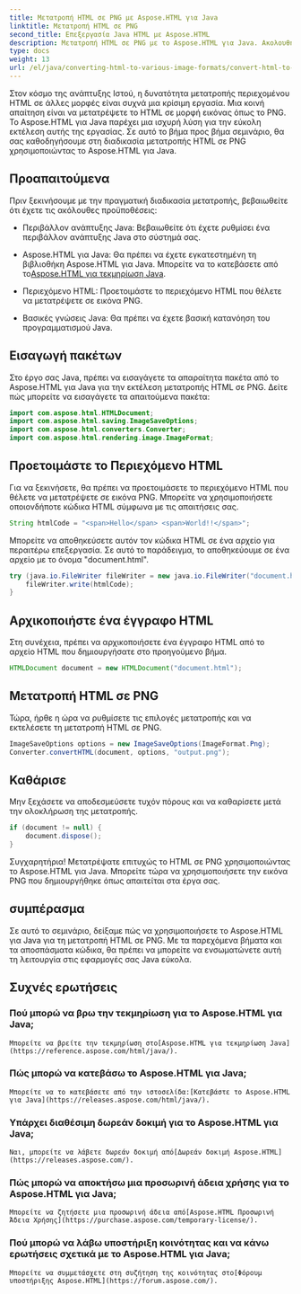 ```yaml
---
title: Μετατροπή HTML σε PNG με Aspose.HTML για Java
linktitle: Μετατροπή HTML σε PNG
second_title: Επεξεργασία Java HTML με Aspose.HTML
description: Μετατροπή HTML σε PNG με το Aspose.HTML για Java. Ακολουθήστε τον οδηγό βήμα προς βήμα για εύκολη μετατροπή HTML σε PNG. Ξεκινήστε σήμερα!
type: docs
weight: 13
url: /el/java/converting-html-to-various-image-formats/convert-html-to-png/
---
```


Στον κόσμο της ανάπτυξης Ιστού, η δυνατότητα μετατροπής περιεχομένου HTML σε άλλες μορφές είναι συχνά μια κρίσιμη εργασία. Μια κοινή απαίτηση είναι να μετατρέψετε το HTML σε μορφή εικόνας όπως το PNG. Το Aspose.HTML για Java παρέχει μια ισχυρή λύση για την εύκολη εκτέλεση αυτής της εργασίας. Σε αυτό το βήμα προς βήμα σεμινάριο, θα σας καθοδηγήσουμε στη διαδικασία μετατροπής HTML σε PNG χρησιμοποιώντας το Aspose.HTML για Java.

## Προαπαιτούμενα

Πριν ξεκινήσουμε με την πραγματική διαδικασία μετατροπής, βεβαιωθείτε ότι έχετε τις ακόλουθες προϋποθέσεις:

- Περιβάλλον ανάπτυξης Java: Βεβαιωθείτε ότι έχετε ρυθμίσει ένα περιβάλλον ανάπτυξης Java στο σύστημά σας.

-  Aspose.HTML για Java: Θα πρέπει να έχετε εγκατεστημένη τη βιβλιοθήκη Aspose.HTML για Java. Μπορείτε να το κατεβάσετε από το[Aspose.HTML για τεκμηρίωση Java](https://reference.aspose.com/html/java/).

- Περιεχόμενο HTML: Προετοιμάστε το περιεχόμενο HTML που θέλετε να μετατρέψετε σε εικόνα PNG.

- Βασικές γνώσεις Java: Θα πρέπει να έχετε βασική κατανόηση του προγραμματισμού Java.

## Εισαγωγή πακέτων

Στο έργο σας Java, πρέπει να εισαγάγετε τα απαραίτητα πακέτα από το Aspose.HTML για Java για την εκτέλεση μετατροπής HTML σε PNG. Δείτε πώς μπορείτε να εισαγάγετε τα απαιτούμενα πακέτα:

```java
import com.aspose.html.HTMLDocument;
import com.aspose.html.saving.ImageSaveOptions;
import com.aspose.html.converters.Converter;
import com.aspose.html.rendering.image.ImageFormat;
```

## Προετοιμάστε το Περιεχόμενο HTML

Για να ξεκινήσετε, θα πρέπει να προετοιμάσετε το περιεχόμενο HTML που θέλετε να μετατρέψετε σε εικόνα PNG. Μπορείτε να χρησιμοποιήσετε οποιονδήποτε κώδικα HTML σύμφωνα με τις απαιτήσεις σας.

```java
String htmlCode = "<span>Hello</span> <span>World!!</span>";
```

Μπορείτε να αποθηκεύσετε αυτόν τον κώδικα HTML σε ένα αρχείο για περαιτέρω επεξεργασία. Σε αυτό το παράδειγμα, το αποθηκεύουμε σε ένα αρχείο με το όνομα "document.html".

```java
try (java.io.FileWriter fileWriter = new java.io.FileWriter("document.html")) {
    fileWriter.write(htmlCode);
}
```

## Αρχικοποιήστε ένα έγγραφο HTML

Στη συνέχεια, πρέπει να αρχικοποιήσετε ένα έγγραφο HTML από το αρχείο HTML που δημιουργήσατε στο προηγούμενο βήμα.

```java
HTMLDocument document = new HTMLDocument("document.html");
```

## Μετατροπή HTML σε PNG

Τώρα, ήρθε η ώρα να ρυθμίσετε τις επιλογές μετατροπής και να εκτελέσετε τη μετατροπή HTML σε PNG.

```java
ImageSaveOptions options = new ImageSaveOptions(ImageFormat.Png);
Converter.convertHTML(document, options, "output.png");
```

## Καθάρισε

Μην ξεχάσετε να αποδεσμεύσετε τυχόν πόρους και να καθαρίσετε μετά την ολοκλήρωση της μετατροπής.

```java
if (document != null) {
    document.dispose();
}
```

Συγχαρητήρια! Μετατρέψατε επιτυχώς το HTML σε PNG χρησιμοποιώντας το Aspose.HTML για Java. Μπορείτε τώρα να χρησιμοποιήσετε την εικόνα PNG που δημιουργήθηκε όπως απαιτείται στα έργα σας.

## συμπέρασμα

Σε αυτό το σεμινάριο, δείξαμε πώς να χρησιμοποιήσετε το Aspose.HTML για Java για τη μετατροπή HTML σε PNG. Με τα παρεχόμενα βήματα και τα αποσπάσματα κώδικα, θα πρέπει να μπορείτε να ενσωματώνετε αυτή τη λειτουργία στις εφαρμογές σας Java εύκολα.

## Συχνές ερωτήσεις

### Πού μπορώ να βρω την τεκμηρίωση για το Aspose.HTML για Java;
    Μπορείτε να βρείτε την τεκμηρίωση στο[Aspose.HTML για τεκμηρίωση Java](https://reference.aspose.com/html/java/).

### Πώς μπορώ να κατεβάσω το Aspose.HTML για Java;
    Μπορείτε να το κατεβάσετε από την ιστοσελίδα:[Κατεβάστε το Aspose.HTML για Java](https://releases.aspose.com/html/java/).

### Υπάρχει διαθέσιμη δωρεάν δοκιμή για το Aspose.HTML για Java;
    Ναι, μπορείτε να λάβετε δωρεάν δοκιμή από[Δωρεάν δοκιμή Aspose.HTML](https://releases.aspose.com/).

### Πώς μπορώ να αποκτήσω μια προσωρινή άδεια χρήσης για το Aspose.HTML για Java;
    Μπορείτε να ζητήσετε μια προσωρινή άδεια από[Aspose.HTML Προσωρινή Άδεια Χρήσης](https://purchase.aspose.com/temporary-license/).

### Πού μπορώ να λάβω υποστήριξη κοινότητας και να κάνω ερωτήσεις σχετικά με το Aspose.HTML για Java;
    Μπορείτε να συμμετάσχετε στη συζήτηση της κοινότητας στο[Φόρουμ υποστήριξης Aspose.HTML](https://forum.aspose.com/).